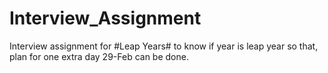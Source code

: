 # Interview_Assignment
Interview assignment for #Leap Years# to know if year is leap year so that, plan for one extra day 29-Feb can be done.

